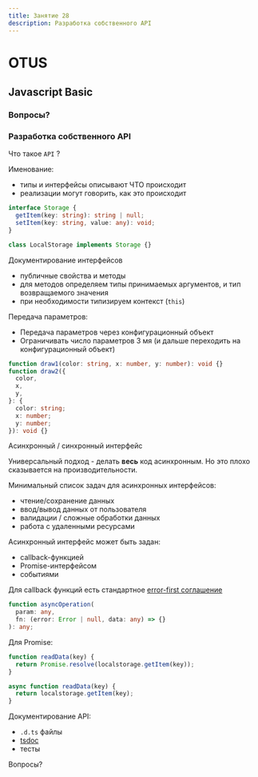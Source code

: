 ```yaml
---
title: Занятие 28
description: Разработка собственного API
---
```


# OTUS

## Javascript Basic

<!-- v -->

### Вопросы?

<!-- s -->

### Разработка собственного API

<!-- v -->

Что такое `API` ?

<!-- v -->

Именование:

- типы и интерфейсы описывают ЧТО происходит
- реализации могут говорить, как это происходит

<!-- v -->

```ts
interface Storage {
  getItem(key: string): string | null;
  setItem(key: string, value: any): void;
}

class LocalStorage implements Storage {}
```

<!-- v -->

Документирование интерфейсов

- публичные свойства и методы
- для методов определяем типы принимаемых аргументов, и тип возвращаемого значения
- при необходимости типизируем контекст (`this`)

<!-- v -->

Передача параметров:

- Передача параметров через конфигурационный объект
- Ограничивать число параметров 3 мя (и дальше переходить на конфигурационный объект)

<!-- v -->

```ts
function draw1(color: string, x: number, y: number): void {}
function draw2({
  color,
  x,
  y,
}: {
  color: string;
  x: number;
  y: number;
}): void {}
```

<!-- v -->

Асинхронный / синхронный интерфейс

<!-- v -->

Универсальный подход - делать **весь** код асинхронным. Но это плохо сказывается на производительности.

Минимальный список задач для асинхронных интерфейсов:

- чтение/сохранение данных
- ввод/вывод данных от пользователя
- валидации / сложные обработки данных
- работа с удаленными ресурсами

<!-- v -->

Асинхронный интерфейс может быть задан:

- callback-функцией
- Promise-интерфейсом
- событиями

<!-- v -->

Для callback функций есть стандартное [error-first соглашение](http://fredkschott.com/post/2014/03/understanding-error-first-callbacks-in-node-js/)

```ts
function asyncOperation(
  param: any,
  fn: (error: Error | null, data: any) => {}
): any;
```

<!-- v -->

Для Promise:

```ts
function readData(key) {
  return Promise.resolve(localstorage.getItem(key));
}

async function readData(key) {
  return localstorage.getItem(key);
}
```

<!-- v -->

Документирование API:

- `.d.ts` файлы
- [tsdoc](https://github.com/microsoft/tsdoc)
- тесты

<!-- v -->

Вопросы?
